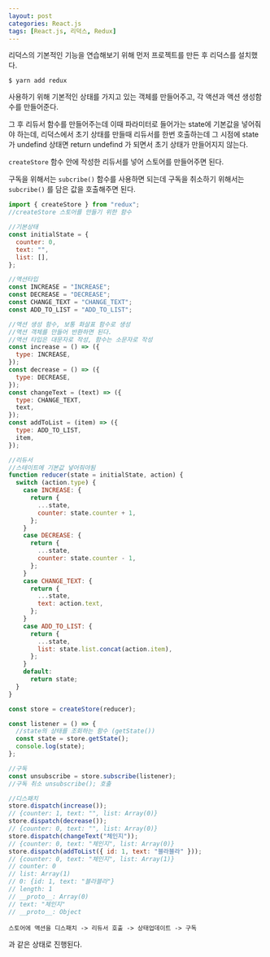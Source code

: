 ```yaml
---
layout: post
categories: React.js
tags: [React.js, 리덕스, Redux]
---
```

리덕스의 기본적인 기능을 연습해보기 위해 먼저 프로젝트를 만든 후 리덕스를 설치했다.

```
$ yarn add redux
```

사용하기 위해 기본적인 상태를 가지고 있는 객체를 만들어주고, 각 액션과 액션 생성함수를 만들어준다.

그 후 리듀서 함수를 만들어주는데 이때 파라미터로 들어가는 state에 기본값을 넣어줘야 하는데, 리덕스에서 초기 상태를 만들때 리듀서를 한번 호출하는데 그 시점에 state 가 undefind 상태면 return undefind 가 되면서 초기 상태가 만들어지지 않는다.

`createStore` 함수 안에 작성한 리듀서를 넣어 스토어를 만들어주면 된다.

구독을 위해서는 `subcribe()` 함수를 사용하면 되는데 구독을 취소하기 위해서는 `subcribe()` 를 담은 값을 호출해주면 된다.

```javascript
import { createStore } from "redux";
//createStore 스토어를 만들기 위한 함수

//기본상태
const initialState = {
  counter: 0,
  text: "",
  list: [],
};

//액션타입
const INCREASE = "INCREASE";
const DECREASE = "DECREASE";
const CHANGE_TEXT = "CHANGE_TEXT";
const ADD_TO_LIST = "ADD_TO_LIST";

//액션 생성 함수, 보통 화살표 함수로 생성
//액션 객체를 만들어 반환하면 된다.
//액션 타입은 대문자로 작성, 함수는 소문자로 작성
const increase = () => ({
  type: INCREASE,
});
const decrease = () => ({
  type: DECREASE,
});
const changeText = (text) => ({
  type: CHANGE_TEXT,
  text,
});
const addToList = (item) => ({
  type: ADD_TO_LIST,
  item,
});

//리듀서
//스테이트에 기본값 넣어줘야됨
function reducer(state = initialState, action) {
  switch (action.type) {
    case INCREASE: {
      return {
        ...state,
        counter: state.counter + 1,
      };
    }
    case DECREASE: {
      return {
        ...state,
        counter: state.counter - 1,
      };
    }
    case CHANGE_TEXT: {
      return {
        ...state,
        text: action.text,
      };
    }
    case ADD_TO_LIST: {
      return {
        ...state,
        list: state.list.concat(action.item),
      };
    }
    default:
      return state;
  }
}

const store = createStore(reducer);

const listener = () => {
  //state의 상태를 조회하는 함수 (getState())
  const state = store.getState();
  console.log(state);
};

//구독
const unsubscribe = store.subscribe(listener);
//구독 취소 unsubscribe(); 호출

//디스패치
store.dispatch(increase());
// {counter: 1, text: "", list: Array(0)}
store.dispatch(decrease());
// {counter: 0, text: "", list: Array(0)}
store.dispatch(changeText("체인지"));
// {counter: 0, text: "체인지", list: Array(0)}
store.dispatch(addToList({ id: 1, text: "블라블라" }));
// {counter: 0, text: "체인지", list: Array(1)}
// counter: 0
// list: Array(1)
// 0: {id: 1, text: "블라블라"}
// length: 1
// __proto__: Array(0)
// text: "체인지"
// __proto__: Object
```

`스토어에 액션을 디스패치 -> 리듀서 호출 -> 상태업데이트 -> 구독`

과 같은 상태로 진행된다. 